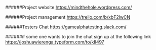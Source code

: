 ######Project website
https://mindthehole.wordpress.com/

######Project management
https://trello.com/b/xbF2lwCN

######Testers Chat
https://gamealphatesting.slack.com/

######if some one wants to join the chat sign up at the following link
https://joshuawierenga.typeform.com/to/kIl497
